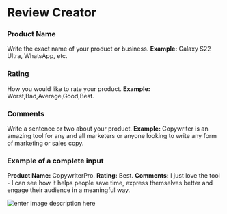 ﻿# Review Creator
### **Product Name**

Write the exact name of your product or business.
**Example:** Galaxy S22 Ultra, WhatsApp, etc.

### **Rating**

How you would like to rate your product.
**Example:** Worst,Bad,Average,Good,Best.

### **Comments**

Write a sentence or two about your product.
**Example:** Copywriter is an amazing tool for any and all marketers or anyone looking to write any form of marketing or sales copy.

### **Example of a complete input**

**Product Name:** CopywriterPro.
**Rating:** Best.
**Comments:** I just love the tool - I can see how it helps people save time, express themselves better and engage their audience in a meaningful way.

![enter image description here](https://copywriterpro-ai-tools.s3.amazonaws.com/Review-Creator.jpg)
